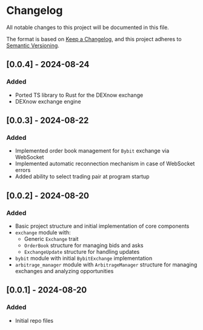 # Changelog

All notable changes to this project will be documented in this file.

The format is based on [Keep a Changelog](https://keepachangelog.com/en/1.0.0/),
and this project adheres to [Semantic Versioning](https://semver.org/spec/v2.0.0.html).

## [0.0.4] - 2024-08-24

### Added

- Ported TS library to Rust for the DEXnow exchange
- DEXnow exchange engine

## [0.0.3] - 2024-08-22

### Added

- Implemented order book management for `Bybit` exchange via WebSocket
- Implemented automatic reconnection mechanism in case of WebSocket errors
- Added ability to select trading pair at program startup

## [0.0.2] - 2024-08-20

### Added
- Basic project structure and initial implementation of core components
- `exchange` module with:
    - Generic `Exchange` trait
    - `OrderBook` structure for managing bids and asks
    - `ExchangeUpdate` structure for handling updates
- `bybit` module with initial `BybitExchange` implementation
- `arbitrage_manager` module with `ArbitrageManager` structure for managing exchanges and analyzing opportunities

## [0.0.1] - 2024-08-20

### Added
- Initial repo files